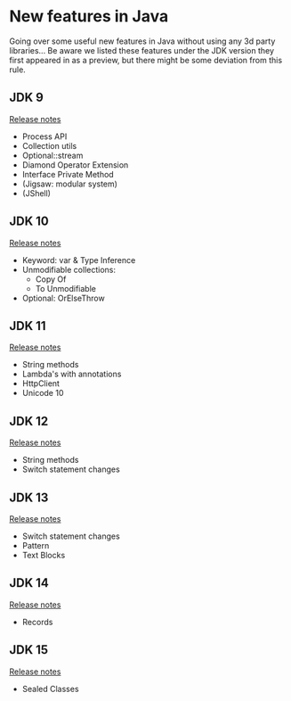 # New features in Java
Going over some useful new features in Java without using any 3d party libraries...
Be aware we listed these features under the JDK version they first appeared in as a preview,
but there might be some deviation from this rule.

## JDK 9
[Release notes](https://www.oracle.com/java/technologies/javase/9all-relnotes.html)  
- Process API
- Collection utils
- Optional::stream
- Diamond Operator Extension
- Interface Private Method
- (Jigsaw: modular system)
- (JShell)

## JDK 10
[Release notes](https://www.oracle.com/java/technologies/javase/10-relnote-issues.html)  
- Keyword: var & Type Inference
- Unmodifiable collections:
  - Copy Of
  - To Unmodifiable
- Optional: OrElseThrow

## JDK 11
[Release notes](https://www.oracle.com/java/technologies/javase/jdk-11-relnote.html)  
- String methods
- Lambda's with annotations
- HttpClient
- Unicode 10

## JDK 12
[Release notes](https://www.oracle.com/java/technologies/javase/12-relnote-issues.html)  
- String methods
- Switch statement changes

## JDK 13
[Release notes](https://www.oracle.com/java/technologies/javase/13-relnote-issues.html)  
- Switch statement changes
- Pattern 
- Text Blocks

## JDK 14
[Release notes](https://www.oracle.com/java/technologies/javase/14-relnote-issues.html)  
- Records

## JDK 15
[Release notes](https://www.oracle.com/java/technologies/javase/15-relnote-issues.html)  
- Sealed Classes
